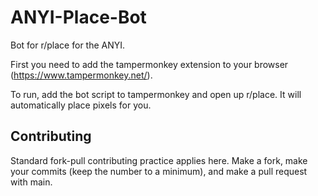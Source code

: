 # ANYI-Place-Bot

Bot for r/place for the ANYI.

First you need to add the tampermonkey extension to your browser (https://www.tampermonkey.net/). 

To run, add the bot script to tampermonkey and open up r/place. It will automatically place pixels for you.

## Contributing

Standard fork-pull contributing practice applies here. Make a fork, make your commits (keep the number to a minimum), and make a pull request with main.
